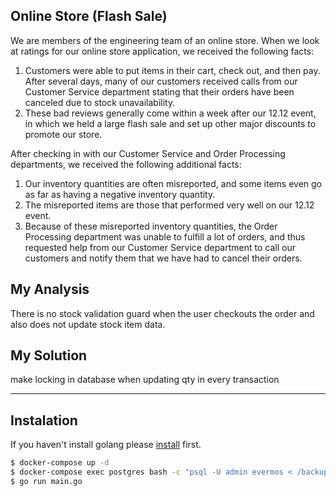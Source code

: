 ## Online Store (Flash Sale)

We are members of the engineering team of an online store. When we look at ratings for our online store application, we received the following
facts:
1. Customers were able to put items in their cart, check out, and then pay. After several days, many of our customers received calls from our Customer Service department stating that their orders have been canceled due to stock unavailability.
2. These bad reviews generally come within a week after our 12.12 event, in which we held a large flash sale and set up other major
discounts to promote our store.

After checking in with our Customer Service and Order Processing departments, we received the following additional facts:
1. Our inventory quantities are often misreported, and some items even go as far as having a negative inventory quantity.
2. The misreported items are those that performed very well on our 12.12 event.
3. Because of these misreported inventory quantities, the Order Processing department was unable to fulfill a lot of orders, and thus requested help from our Customer Service department to call our customers and notify them that we have had to cancel their orders.

## My Analysis
There is no stock validation guard when the user checkouts the order and also does not update stock item data.

## My Solution
make locking in database when updating qty in every transaction

---

## Instalation
If you haven't install golang please [install](https://golang.org/doc/install) first.
```sh
$ docker-compose up -d
$ docker-compose exec postgres bash -c "psql -U admin evermos < /backup/structure_and_data.sql"
$ go run main.go
```